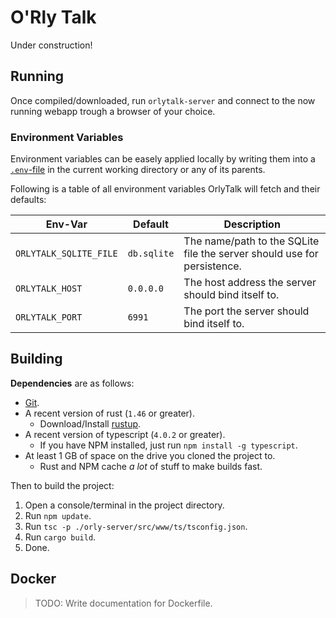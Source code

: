 # O'Rly Talk

Under construction!

## Running

Once compiled/downloaded, run `orlytalk-server` and connect to the now running webapp trough a browser of your choice.

### Environment Variables

Environment variables can be easely applied locally by writing them into a [`.env`-file](https://github.com/dotenv-rs/dotenv#readme) in the current working directory or any of its parents.

Following is a table of all environment variables OrlyTalk will fetch and their defaults:

| Env-Var | Default | Description |
|---------|---------------|-------------|
| `ORLYTALK_SQLITE_FILE` | `db.sqlite` | The name/path to the SQLite file the server should use for persistence. |
| `ORLYTALK_HOST` | `0.0.0.0` | The host address the server should bind itself to. |
| `ORLYTALK_PORT` | `6991` | The port the server should bind itself to. |

## Building

**Dependencies** are as follows:

- [Git](https://git-scm.com/).
- A recent version of rust (`1.46` or greater).
  - Download/Install [rustup](https://rustup.rs/).
- A recent version of typescript (`4.0.2` or greater).
  - If you have NPM installed, just run `npm install -g typescript`.
- At least 1 GB of space on the drive you cloned the project to.
  - Rust and NPM cache *a lot* of stuff to make builds fast.

Then to build the project:

1. Open a console/terminal in the project directory.
2. Run `npm update`.
3. Run `tsc -p ./orly-server/src/www/ts/tsconfig.json`.
4. Run `cargo build`.
5. Done.

## Docker

> TODO: Write documentation for Dockerfile.
